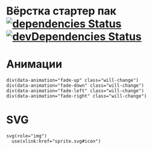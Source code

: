 # Вёрстка стартер пак [![dependencies Status](https://david-dm.org/webistomin/startuem/status.svg)](https://david-dm.org/webistomin/startuem) [![devDependencies Status](https://david-dm.org/webistomin/startuem/dev-status.svg)](https://david-dm.org/webistomin/startuem?type=dev)

# Анимации

```pug
div(data-animation="fade-up" class="will-change")
div(data-animation="fade-down" class="will-change")
div(data-animation="fade-left" class="will-change")
div(data-animation="fade-right" class="will-change")
```

# SVG

```pug
svg(role="img")
  use(xlink:href="sprite.svg#icon")
```
